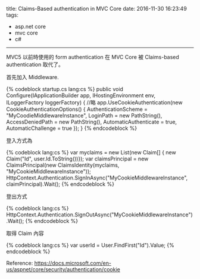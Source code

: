 title: Claims-Based authentication in MVC Core
date: 2016-11-30 16:23:49
tags: 
- asp.net core
- mvc core
- c#
---
MVC5 以前時使用的 form authentication 在 MVC Core 被 Claims-based authentication 取代了。

首先加入 Middleware.

{% codeblock startup.cs  lang:cs %}
public void Configure(IApplicationBuilder app, IHostingEnvironment env, ILoggerFactory loggerFactory) {
    //略
    app.UseCookieAuthentication(new CookieAuthenticationOptions()
    {
        AuthenticationScheme = "MyCoodieMiddlewareInstance",
        LoginPath = new PathString(),
        AccessDeniedPath = new PathString(),
        AutomaticAuthenticate = true,
        AutomaticChallenge = true
    });
}
{% endcodeblock %}

登入方式為

{% codeblock lang:cs %}
var myclaims = new List<Claim>(new Claim[] { new Claim("Id", user.Id.ToString())});
var claimsPrincipal = new ClaimsPrincipal(new ClaimsIdentity(myclaims, "MyCookieMiddlewareInstance"));
HttpContext.Authentication.SignInAsync("MyCookieMiddlewareInstance", claimPrincipal).Wait();
{% endcodeblock %}

登出方式

{% codeblock lang:cs %}
HttpContext.Authentication.SignOutAsync("MyCookieMiddlewareInstance").Wait();
{% endcodeblock %}

取得 Claim 內容

{% codeblock lang:cs %}
var userId = User.FindFirst("Id").Value;
{% endcodeblock %}

Reference:
https://docs.microsoft.com/en-us/aspnet/core/security/authentication/cookie
